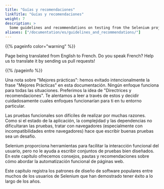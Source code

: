 ```yaml
---
title: "Guías y recomendaciones"
linkTitle: "Guías y recomendaciones"
weight: 7
description: >
  Some guidelines and recommendations on testing from the Selenium project.
aliases: ["/documentation/es/guidelines_and_recommendations/"]  
---
```


{{% pageinfo color="warning" %}}
<p class="lead">
   <i class="fas fa-language display-4"></i> 
   Page being translated from 
   English to French. Do you speak French? Help us to translate
   it by sending us pull requests!
</p>
{{% /pageinfo %}}

Una nota sobre "Mejores prácticas": hemos evitado 
intencionalmente la frase "Mejores Prácticas" en esta 
documentación. Ningún enfoque funciona para todas las 
situaciones. Preferimos la idea de "Directrices y 
recomendaciones". Te alentamos a leer a través de estos y 
decidir cuidadosamente cuales enfoques funcionarían para ti en tu 
entorno particular. 

Las pruebas funcionales son difíciles de realizar por muchas 
razones. Como si el estado de la aplicación, la complejidad y 
las dependencias no dificultaran las pruebas, tratar con 
navegadores (especialmente con incompatibilidades entre 
navegadores) hace que escribir buenas pruebas sea un desafío. 

Selenium proporciona herramientas para facilitar la interacción 
funcional del usuario, pero no le ayuda a escribir conjuntos de 
pruebas bien diseñados. En este capítulo ofrecemos consejos, 
pautas y recomendaciones sobre cómo abordar la automatización 
funcional de páginas web. 

Este capítulo registra los patrones de diseño de software 
populares entre muchos de los usuarios de Selenium que han 
demostrado tener éxito a lo largo de los años.
